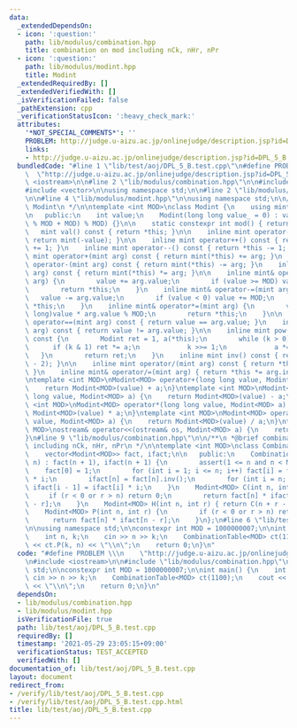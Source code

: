 ```yaml
---
data:
  _extendedDependsOn:
  - icon: ':question:'
    path: lib/modulus/combination.hpp
    title: combination on mod including nCk, nHr, nPr
  - icon: ':question:'
    path: lib/modulus/modint.hpp
    title: Modint
  _extendedRequiredBy: []
  _extendedVerifiedWith: []
  _isVerificationFailed: false
  _pathExtension: cpp
  _verificationStatusIcon: ':heavy_check_mark:'
  attributes:
    '*NOT_SPECIAL_COMMENTS*': ''
    PROBLEM: http://judge.u-aizu.ac.jp/onlinejudge/description.jsp?id=DPL_5_B
    links:
    - http://judge.u-aizu.ac.jp/onlinejudge/description.jsp?id=DPL_5_B
  bundledCode: "#line 1 \"lib/test/aoj/DPL_5_B.test.cpp\"\n#define PROBLEM \\\n  \
    \  \"http://judge.u-aizu.ac.jp/onlinejudge/description.jsp?id=DPL_5_B\"\n#include\
    \ <iostream>\n\n#line 2 \"lib/modulus/combination.hpp\"\n\n#include <cassert>\n\
    #include <vector>\n\nusing namespace std;\n\n#line 2 \"lib/modulus/modint.hpp\"\
    \n\n#line 4 \"lib/modulus/modint.hpp\"\n\nusing namespace std;\n\n/**\n *@brief\
    \ Modint\n */\n\ntemplate <int MOD>\nclass Modint {\n    using mint = Modint<MOD>;\n\
    \n   public:\n    int value;\n    Modint(long long value_ = 0) : value((value_\
    \ % MOD + MOD) % MOD) {}\n\n    static constexpr int mod() { return MOD; }\n \
    \   mint val() const { return *this; }\n\n    inline mint operator-() const {\
    \ return mint(-value); }\n\n    inline mint operator++() const { return *this\
    \ += 1; }\n    inline mint operator--() const { return *this -= 1; }\n\n    inline\
    \ mint operator+(mint arg) const { return mint(*this) += arg; }\n    inline mint\
    \ operator-(mint arg) const { return mint(*this) -= arg; }\n    inline mint operator*(mint\
    \ arg) const { return mint(*this) *= arg; }\n\n    inline mint& operator+=(mint\
    \ arg) {\n        value += arg.value;\n        if (value >= MOD) value -= MOD;\n\
    \        return *this;\n    }\n    inline mint& operator-=(mint arg) {\n     \
    \   value -= arg.value;\n        if (value < 0) value += MOD;\n        return\
    \ *this;\n    }\n    inline mint& operator*=(mint arg) {\n        value = (long\
    \ long)value * arg.value % MOD;\n        return *this;\n    }\n\n    inline bool\
    \ operator==(mint arg) const { return value == arg.value; }\n    inline bool operator!=(mint\
    \ arg) const { return value != arg.value; }\n\n    inline mint pow(long long k)\
    \ const {\n        Modint ret = 1, a(*this);\n        while (k > 0) {\n      \
    \      if (k & 1) ret *= a;\n            k >>= 1;\n            a *= a;\n     \
    \   }\n        return ret;\n    }\n    inline mint inv() const { return pow(MOD\
    \ - 2); }\n\n    inline mint operator/(mint arg) const { return *this * arg.inv();\
    \ }\n    inline mint& operator/=(mint arg) { return *this *= arg.inv(); }\n};\n\
    \ntemplate <int MOD>\nModint<MOD> operator+(long long value, Modint<MOD> a) {\n\
    \    return Modint<MOD>(value) + a;\n}\ntemplate <int MOD>\nModint<MOD> operator-(long\
    \ long value, Modint<MOD> a) {\n    return Modint<MOD>(value) - a;\n}\ntemplate\
    \ <int MOD>\nModint<MOD> operator*(long long value, Modint<MOD> a) {\n    return\
    \ Modint<MOD>(value) * a;\n}\ntemplate <int MOD>\nModint<MOD> operator/(long long\
    \ value, Modint<MOD> a) {\n    return Modint<MOD>(value) / a;\n}\ntemplate <int\
    \ MOD>\nostream& operator<<(ostream& os, Modint<MOD> a) {\n    return os << a.value;\n\
    }\n#line 9 \"lib/modulus/combination.hpp\"\n\n/**\n *@brief combination on mod\
    \ including nCk, nHr, nPr\n */\n\ntemplate <int MOD>\nclass CombinationTable {\n\
    \    vector<Modint<MOD>> fact, ifact;\n\n   public:\n    CombinationTable<MOD>(int\
    \ n) : fact(n + 1), ifact(n + 1) {\n        assert(1 <= n and n < MOD);\n    \
    \    fact[0] = 1;\n        for (int i = 1; i <= n; i++) fact[i] = fact[i - 1]\
    \ * i;\n        ifact[n] = fact[n].inv();\n        for (int i = n; i >= 1; i--)\
    \ ifact[i - 1] = ifact[i] * i;\n    }\n    Modint<MOD> C(int n, int r) {\n   \
    \     if (r < 0 or r > n) return 0;\n        return fact[n] * ifact[r] * ifact[n\
    \ - r];\n    }\n    Modint<MOD> H(int n, int r) { return C(n + r - 1, r); }\n\
    \    Modint<MOD> P(int n, int r) {\n        if (r < 0 or r > n) return 0;\n  \
    \      return fact[n] * ifact[n - r];\n    }\n};\n#line 6 \"lib/test/aoj/DPL_5_B.test.cpp\"\
    \n\nusing namespace std;\n\nconstexpr int MOD = 1000000007;\n\nint main() {\n\
    \    int n, k;\n    cin >> n >> k;\n    CombinationTable<MOD> ct(1100);\n    cout\
    \ << ct.P(k, n) << \"\\n\";\n    return 0;\n}\n"
  code: "#define PROBLEM \\\n    \"http://judge.u-aizu.ac.jp/onlinejudge/description.jsp?id=DPL_5_B\"\
    \n#include <iostream>\n\n#include \"lib/modulus/combination.hpp\"\n\nusing namespace\
    \ std;\n\nconstexpr int MOD = 1000000007;\n\nint main() {\n    int n, k;\n   \
    \ cin >> n >> k;\n    CombinationTable<MOD> ct(1100);\n    cout << ct.P(k, n)\
    \ << \"\\n\";\n    return 0;\n}\n"
  dependsOn:
  - lib/modulus/combination.hpp
  - lib/modulus/modint.hpp
  isVerificationFile: true
  path: lib/test/aoj/DPL_5_B.test.cpp
  requiredBy: []
  timestamp: '2021-05-29 23:05:15+09:00'
  verificationStatus: TEST_ACCEPTED
  verifiedWith: []
documentation_of: lib/test/aoj/DPL_5_B.test.cpp
layout: document
redirect_from:
- /verify/lib/test/aoj/DPL_5_B.test.cpp
- /verify/lib/test/aoj/DPL_5_B.test.cpp.html
title: lib/test/aoj/DPL_5_B.test.cpp
---
```

